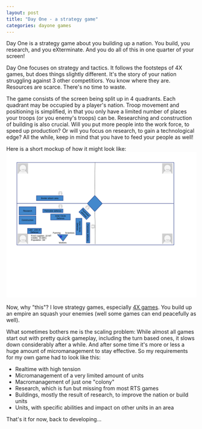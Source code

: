 ```yaml
---
layout: post
title: "Day One - a strategy game"
categories: dayone games
---
```

Day One is a strategy game about you building up a nation. You build, you research, and you eXterminate. And you do all of this in one quarter of your screen!

Day One focuses on strategy and tactics. It follows the footsteps of 4X games, but does things slightly different. It's the story of your nation struggling against 3 other competitiors.
You know where they are. Resources are scarce. There's no time to waste.

The game consists of the screen being split up in 4 quadrants. Each quadrant may be occupied by a player's nation. Troop movement and positioning is simplified, in that you only have
a limited number of places your troops (or you enemy's troops) can be. Researching and construction of building is also crucial. Will you put more people into the work force, to speed up production? Or will you focus on research, to gain a technological edge? All the while, keep in mind that you have to feed your people as well!

Here is a short mockup of how it might look like:
![Although the game itself might not look so blue](/assets/DayOneGameScreenMock.png)

Now, why "this"? I love strategy games, especially [4X games](http://en.wikipedia.org/wiki/4X). You build up an empire an squash your enemies (well some games can end peacefully as well).

What sometimes bothers me is the scaling problem:
While almost all games start out with pretty quick gameplay, including the turn based ones, it slows down considerably after a while.
And after some time it's more or less a huge amount of micromanagement to stay effective.
So my requirements for my own game had to look like this:

* Realtime with high tension
* Micromanagement of a very limited amount of units
* Macromanagement of just one "colony"
* Research, which is fun but missing from most RTS games
* Buildings, mostly the result of research, to improve the nation or build units
* Units, with specific abilities and impact on other units in an area

That's it for now, back to developing...
